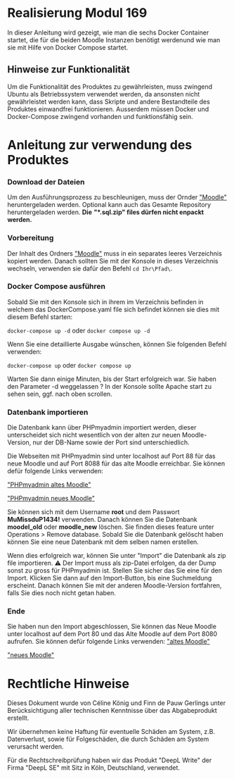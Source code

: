 # Realisierung Modul 169
In dieser Anleitung wird gezeigt, wie man die sechs Docker Container startet, die für die beiden Moodle Instanzen benötigt werdenund wie man sie mit Hilfe von Docker Compose startet.

## Hinweise zur Funktionalität
Um die Funktionalität des Produktes zu gewährleisten, muss zwingend Ubuntu als Betriebssystem verwendet werden, da ansonsten nicht gewährleistet werden kann, dass Skripte und andere Bestandteile des Produktes einwandfrei funktionieren. Ausserdem müssen Docker und Docker-Compose zwingend vorhanden und funktionsfähig sein.


# Anleitung zur verwendung des Produktes
### Download der Dateien
Um den Ausführungsprozess zu beschleunigen, muss der Ornder ["Moodle"](https://github.com/celine-rk/M158/tree/main/Moodle) heruntergeladen werden. Optional kann auch das Gesamte Repository heruntergeladen werden. 
**Die  "*.sql.zip" files dürfen nicht enpackt werden.**
### Vorbereitung
Der Inhalt des Ordners ["Moodle"](https://github.com/celine-rk/M158/tree/main/Moodle) muss in ein separates leeres Verzeichnis kopiert werden.
Danach sollten Sie mit der Konsole in dieses Verzeichnis wechseln, verwenden sie dafür den Befehl `cd Ihr\Pfad\`.
### Docker Compose ausführen
Sobald Sie mit den Konsole sich in ihrem im Verzeichnis befinden in welchem das DockerCompose.yaml file sich befindet können sie dies mit diesem Befehl starten:

`docker-compose up -d` oder `docker compose up -d`

Wenn Sie eine detaillierte Ausgabe wünschen, können Sie folgenden Befehl verwenden:

`docker-compose up` oder `docker compose up`

Warten Sie dann einige Minuten, bis der Start erfolgreich war. Sie haben den Parameter -d weggelassen ? In der Konsole sollte Apache start zu sehen sein, ggf. nach oben scrollen.

### Datenbank importieren
Die Datenbank kann über PHPmyadmin importiert werden, dieser unterscheidet sich nicht wesentlich von der alten zur neuen Moodle-Version, nur der DB-Name sowie der Port sind unterschiedlich.

Die Webseiten mit PHPmyadmin sind unter localhost auf Port 88 für das neue Moodle und auf Port 8088 für das alte Moodle erreichbar. Sie können defür folgende Links verwenden:

["PHPmyadmin altes Moodle"](http://127.0.0.1:8088)

["PHPmyadmin neues Moodle"](http://127.0.0.1:88)

Sie können sich mit dem Username **root** und dem Passwort **MuMissduP1434!** verwenden.
Danach können Sie die Datenbank **moodel_old** oder **moodle_new** löschen. Sie finden dieses feature unter Operations > Remove database. Sobald Sie die Datenbank gelöscht haben können Sie eine neue Datenbank mit dem selben namen erstellen.

Wenn dies erfolgreich war, können Sie unter "Import" die Datenbank als zip file importieren. ⚠️ Der Import muss als zip-Datei erfolgen, da der Dump sonst zu gross für PHPmyadmin ist. Stellen Sie sicher das Sie eine für den Import.
Klicken Sie dann auf den Import-Button, bis eine Suchmeldung erscheint. Danach können Sie mit der anderen Moodle-Version fortfahren, falls Sie dies noch nicht getan haben.

### Ende
Sie haben nun den Import abgeschlossen, Sie können das Neue Moodle unter localhost auf dem Port 80 und das Alte Moodle auf dem Port 8080 aufrufen. Sie können defür folgende Links verwenden:
["altes Moodle"](http://127.0.0.1:8080)

["neues Moodle"](http://127.0.0.1:80)





# Rechtliche Hinweise
Dieses Dokument wurde von Céline König und Finn de Pauw Gerlings unter Berücksichtigung aller technischen Kenntnisse über das Abgabeprodukt erstellt.

Wir übernehmen keine Haftung für eventuelle Schäden am System, z.B. Datenverlust, sowie für Folgeschäden, die durch Schäden am System verursacht werden. 

Für die Rechtschreibprüfung haben wir das Produkt "DeepL Write" der Firma "DeepL SE" mit Sitz in Köln, Deutschland, verwendet.
